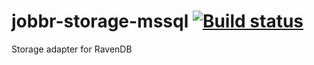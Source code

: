 # jobbr-storage-mssql [![Build status](https://img.shields.io/appveyor/ci/jobbr/jobbr-storage-ravendb/develop.svg)](https://ci.appveyor.com/project/Jobbr/jobbr-storage-ravendb)
Storage adapter for RavenDB
